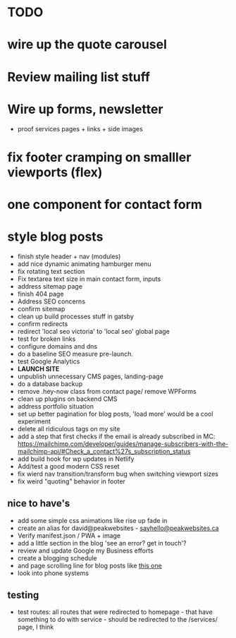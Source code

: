 # TODO

# wire up the quote carousel
# Review mailing list stuff
# Wire up forms, newsletter
- proof services pages + links + side images
# fix footer cramping on smalller viewports (flex)
# one component for contact form
# style blog posts
- finish style header + nav (modules)
- add nice dynamic animating hamburger menu
- fix rotating text section
- Fix textarea text size in main contact form, inputs
- address sitemap page
- finish 404 page
- Address SEO concerns
- confirm sitemap 
- clean up build processes stuff in gatsby   
- confirm redirects
- redirect 'local seo victoria' to 'local seo' global page
- test for broken links
- configure domains and dns
- do a baseline SEO measure pre-launch.
- test Google Analytics
- **LAUNCH SITE**
- unpublish unnecessary CMS pages, landing-page
- do a database backup
- remove .hey-now class from contact page/ remove WPForms
- clean up plugins on backend CMS
- address portfolio situation
- set up better pagination for blog posts, 'load more' would be a cool experiment
- delete all ridiculous tags on my site
- add a step that first checks if the email is already subscribed in MC: https://mailchimp.com/developer/guides/manage-subscribers-with-the-mailchimp-api/#Check_a_contact%27s_subscription_status
- add build hook for wp updates in Netlify
- Add/test a good modern CSS reset 
- fix wierd nav transition/transform bug when switching viewport sizes
- fix weird "quoting" behavior in footer

## nice to have's
- add some simple css animations like rise up fade in 
- create an alias for david@peakwebsites - sayhello@peakwebsites.ca
- Verify manifest.json / PWA + image
- add a little section in the blog 'see an error? get in touch'?
- review and update Google my Business efforts
- create a blogging schedule
- and page scrolling line for blog posts like [this one](https://www.ppchero.com/how-should-you-formulate-your-ppc-strategy/)
- look into phone systems

## testing
- test routes: all routes that were redirected to homepage - that have something to do with service - should be redirected to the /services/ page, I think 